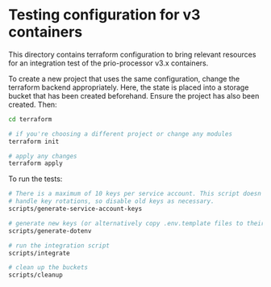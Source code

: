 # Testing configuration for v3 containers

This directory contains terraform configuration to bring relevant resources for
an integration test of the prio-processor v3.x containers.

To create a new project that uses the same configuration, change the terraform
backend appropriately. Here, the state is placed into a storage bucket that has
been created beforehand. Ensure the project has also been created. Then:

```bash
cd terraform

# if you're choosing a different project or change any modules
terraform init

# apply any changes
terraform apply
```

To run the tests:

```bash
# There is a maximum of 10 keys per service account. This script doesn't
# handle key rotations, so disable old keys as necessary.
scripts/generate-service-account-keys

# generate new keys (or alternatively copy .env.template files to their .env locations)
scripts/generate-dotenv

# run the integration script
scripts/integrate

# clean up the buckets
scripts/cleanup
```
